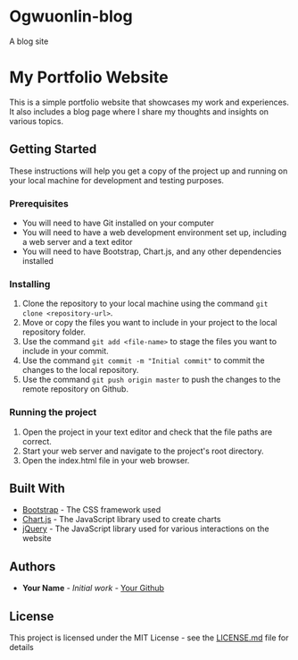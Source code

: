 # Ogwuonlin-blog
A blog site 
# My Portfolio Website

This is a simple portfolio website that showcases my work and experiences. It also includes a blog page where I share my thoughts and insights on various topics.

## Getting Started

These instructions will help you get a copy of the project up and running on your local machine for development and testing purposes.

### Prerequisites

- You will need to have Git installed on your computer
- You will need to have a web development environment set up, including a web server and a text editor
- You will need to have Bootstrap, Chart.js, and any other dependencies installed

### Installing

1. Clone the repository to your local machine using the command `git clone <repository-url>`.
2. Move or copy the files you want to include in your project to the local repository folder.
3. Use the command `git add <file-name>` to stage the files you want to include in your commit.
4. Use the command `git commit -m "Initial commit"` to commit the changes to the local repository.
5. Use the command `git push origin master` to push the changes to the remote repository on Github.

### Running the project

1. Open the project in your text editor and check that the file paths are correct.
2. Start your web server and navigate to the project's root directory.
3. Open the index.html file in your web browser.

## Built With

- [Bootstrap](https://getbootstrap.com/) - The CSS framework used
- [Chart.js](https://www.chartjs.org/) - The JavaScript library used to create charts
- [jQuery](https://jquery.com/) - The JavaScript library used for various interactions on the website

## Authors

- **Your Name** - *Initial work* - [Your Github](https://github.com/yourusername)

## License

This project is licensed under the MIT License - see the [LICENSE.md](LICENSE.md) file for details
